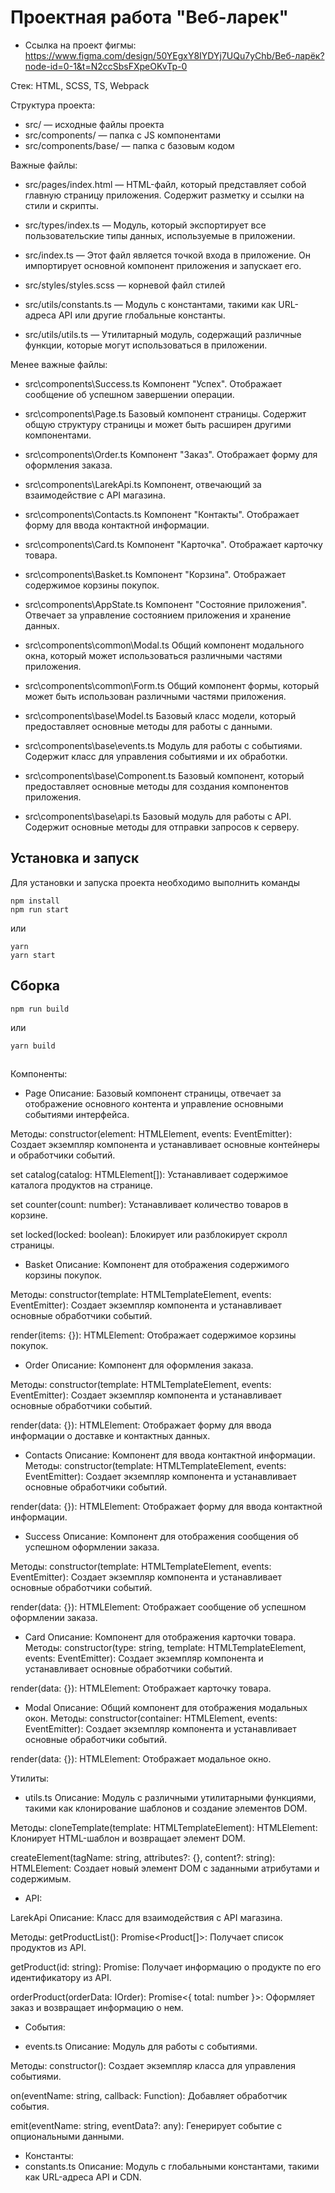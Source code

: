# Проектная работа "Веб-ларек"
- Ссылка на проект фигмы: https://www.figma.com/design/50YEgxY8IYDYj7UQu7yChb/Веб-ларёк?node-id=0-1&t=N2ccSbsFXpeOKvTp-0

Стек: HTML, SCSS, TS, Webpack

Структура проекта:
- src/ — исходные файлы проекта
- src/components/ — папка с JS компонентами
- src/components/base/ — папка с базовым кодом

Важные файлы:
- src/pages/index.html — HTML-файл, который представляет собой главную страницу приложения. Содержит разметку и ссылки на стили и скрипты.

- src/types/index.ts — Модуль, который экспортирует все пользовательские типы данных, используемые в приложении.

- src/index.ts — Этот файл является точкой входа в приложение. Он импортирует основной компонент приложения и запускает его.

- src/styles/styles.scss — корневой файл стилей

- src/utils/constants.ts — Модуль с константами, такими как URL-адреса API или другие глобальные константы.

- src/utils/utils.ts — Утилитарный модуль, содержащий различные функции, которые могут использоваться в приложении.

Менее важные файлы:
- src\components\Success.ts
Компонент "Успех". Отображает сообщение об успешном завершении операции.

- src\components\Page.ts
Базовый компонент страницы. Содержит общую структуру страницы и может быть расширен другими компонентами.

- src\components\Order.ts
Компонент "Заказ". Отображает форму для оформления заказа.

- src\components\LarekApi.ts
Компонент, отвечающий за взаимодействие с API магазина.

- src\components\Contacts.ts
Компонент "Контакты". Отображает форму для ввода контактной информации.

- src\components\Card.ts
Компонент "Карточка". Отображает карточку товара.

- src\components\Basket.ts
Компонент "Корзина". Отображает содержимое корзины покупок.

- src\components\AppState.ts
Компонент "Состояние приложения". Отвечает за управление состоянием приложения и хранение данных.

- src\components\common\Modal.ts
Общий компонент модального окна, который может использоваться различными частями приложения.

- src\components\common\Form.ts
Общий компонент формы, который может быть использован различными частями приложения.

- src\components\base\Model.ts
Базовый класс модели, который предоставляет основные методы для работы с данными.

- src\components\base\events.ts
Модуль для работы с событиями. Содержит класс для управления событиями и их обработки.

- src\components\base\Component.ts
Базовый компонент, который предоставляет основные методы для создания компонентов приложения.

- src\components\base\api.ts
Базовый модуль для работы с API. Содержит основные методы для отправки запросов к серверу.

## Установка и запуск
Для установки и запуска проекта необходимо выполнить команды

```
npm install
npm run start
```

или

```
yarn
yarn start
```
## Сборка

```
npm run build
```

или

```
yarn build
```
##

Компоненты:
- Page
Описание: Базовый компонент страницы, отвечает за отображение основного контента и управление основными событиями интерфейса.

Методы:
constructor(element: HTMLElement, events: EventEmitter): Создает экземпляр компонента и устанавливает основные контейнеры и обработчики событий.

set catalog(catalog: HTMLElement[]): Устанавливает содержимое каталога продуктов на странице.

set counter(count: number): Устанавливает количество товаров в корзине.

set locked(locked: boolean): Блокирует или разблокирует скролл страницы.

- Basket
Описание: Компонент для отображения содержимого корзины покупок.

Методы:
constructor(template: HTMLTemplateElement, events: EventEmitter): Создает экземпляр компонента и устанавливает основные обработчики событий.

render(items: {}): HTMLElement: Отображает содержимое корзины покупок.

- Order
Описание: Компонент для оформления заказа.

Методы:
constructor(template: HTMLTemplateElement, events: EventEmitter): Создает экземпляр компонента и устанавливает основные обработчики событий.

render(data: {}): HTMLElement: Отображает форму для ввода информации о доставке и контактных данных.

- Contacts
Описание: Компонент для ввода контактной информации.
Методы:
constructor(template: HTMLTemplateElement, events: EventEmitter): Создает экземпляр компонента и устанавливает основные обработчики событий.

render(data: {}): HTMLElement: Отображает форму для ввода контактной информации.

- Success
Описание: Компонент для отображения сообщения об успешном оформлении заказа.

Методы:
constructor(template: HTMLTemplateElement, events: EventEmitter): Создает экземпляр компонента и устанавливает основные обработчики событий.

render(data: {}): HTMLElement: Отображает сообщение об успешном оформлении заказа.

- Card
Описание: Компонент для отображения карточки товара.
Методы:
constructor(type: string, template: HTMLTemplateElement, events: EventEmitter): Создает экземпляр компонента и устанавливает основные обработчики событий.

render(data: {}): HTMLElement: Отображает карточку товара.

- Modal
Описание: Общий компонент для отображения модальных окон.
Методы:
constructor(container: HTMLElement, events: EventEmitter): Создает экземпляр компонента и устанавливает основные обработчики событий.

render(data: {}): HTMLElement: Отображает модальное окно.

Утилиты:

- utils.ts
Описание: Модуль с различными утилитарными функциями, такими как клонирование шаблонов и создание элементов DOM.

Методы:
cloneTemplate(template: HTMLTemplateElement): HTMLElement: Клонирует HTML-шаблон и возвращает элемент DOM.

createElement(tagName: string, attributes?: {}, content?: string): HTMLElement: Создает новый элемент DOM с заданными атрибутами и содержимым.

- API:

LarekApi
Описание: Класс для взаимодействия с API магазина.

Методы:
getProductList(): Promise<Product[]>: Получает список продуктов из API.

getProduct(id: string): Promise<Product>: Получает информацию о продукте по его идентификатору из API.

orderProduct(orderData: IOrder): Promise<{ total: number }>: Оформляет заказ и возвращает информацию о нем.

- События:

- events.ts
Описание: Модуль для работы с событиями.

Методы:
constructor(): Создает экземпляр класса для управления событиями.

on(eventName: string, callback: Function): Добавляет обработчик события.

emit(eventName: string, eventData?: any): Генерирует событие с опциональными данными.

- Константы:
- constants.ts
Описание: Модуль с глобальными константами, такими как URL-адреса API и CDN.

